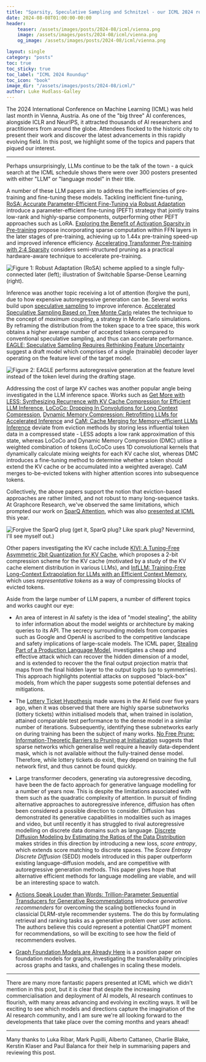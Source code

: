 ```yaml
---
title: "Sparsity, Speculative Sampling and Schnitzel - our ICML 2024 roundup"
date: 2024-08-08T01:00:00-00:00
header:
    teaser: /assets/images/posts/2024-08/icml/vienna.png
    image: /assets/images/posts/2024-08/icml/vienna.png
    og_image: /assets/images/posts/2024-08/icml/vienna.png

layout: single
category: "posts"
toc: true
toc_sticky: true
toc_label: "ICML 2024 Roundup"
toc_icon: "book"
image_dir: "/assets/images/posts/2024-08/icml/"
author: Luke Hudlass-Galley
---
```


The 2024 International Conference on Machine Learning (ICML) was held last month in Vienna, Austria. As one of the "big three" AI conferences, alongside ICLR and NeurIPS, it attracted thousands of AI researchers and practitioners from around the globe. Attendees flocked to the historic city to present their work and discover the latest advancements in this rapidly evolving field. In this post, we highlight some of the topics and papers that piqued our interest.

---

Perhaps unsurprisingly, LLMs continue to be the talk of the town - a quick search at the ICML schedule shows there were over 300 posters presented with either "LLM" or "language model" in their title.

A number of these LLM papers aim to address the inefficiencies of pre-training and fine-tuning these models. Tackling inefficient fine-tuning, [RoSA: Accurate Parameter-Efficient Fine-Tuning via Robust Adaptation](https://icml.cc/virtual/2024/poster/34527) introduce a parameter-efficient fine-tuning (PEFT) strategy that jointly trains low-rank and highly-sparse components, outperforming other PEFT approaches such as LoRA. [Exploring the Benefit of Activation Sparsity in Pre-training](https://icml.cc/virtual/2024/poster/34332) propose incorporating sparse computation within FFN layers in the later stages of pre-training, achieving up to 1.44x pre-training speed-up and improved inference efficiency. [Accelerating Transformer Pre-training with 2:4 Sparsity](https://icml.cc/virtual/2024/poster/33254) considers semi-structured pruning as a practical hardware-aware technique to accelerate pre-training.

<img class="constrained_img" src="{{ page.image_dir | append: 'attention-training.png' | relative_url }}" alt="Figure 1: Robust Adaptation (RoSA) scheme applied to a single fully-connected later (left); illustration of Switchable Sparse-Dense Learning (right)."/>

Inference was another topic receiving a lot of attention (forgive the pun), due to how expensive autoregressive generation can be. Several works build upon [speculative sampling](https://arxiv.org/pdf/2302.01318) to improve inference. [Accelerated Speculative Sampling Based on Tree Monte Carlo](https://icml.cc/virtual/2024/poster/32890) relates the technique to the concept of _maximum coupling_, a strategy in Monte Carlo simulations. By reframing the distribution from the token space to a tree space, this work obtains a higher average number of accepted tokens compared to conventional speculative sampling, and thus can accelerate performance. [EAGLE: Speculative Sampling Requires Rethinking Feature Uncertainty](https://icml.cc/virtual/2024/poster/35153) suggest a draft model which comprises of a single (trainable) decoder layer operating on the feature level of the target model. 

<img class="constrained_img" src="{{ page.image_dir | append: 'eagle.png' | relative_url }}" alt="Figure 2: EAGLE performs autoregressive generation at the feature level instead of the token level during the drafting stage."/>

Addressing the cost of large KV caches was another popular angle being investigated in the LLM inference space. Works such as [Get More with LESS: Synthesizing Recurrence with KV Cache Compression for Efficient LLM Inference](https://icml.cc/virtual/2024/poster/32813), [LoCoCo: Dropping In Convolutions for Long Context Compression](https://icml.cc/virtual/2024/poster/34202), [Dynamic Memory Compression: Retrofitting LLMs for Accelerated Inference](https://icml.cc/virtual/2024/poster/32874) and [CaM: Cache Merging for Memory-efficient LLMs Inference](https://icml.cc/virtual/2024/poster/34310) deviate from eviction methods by storing less influential token data in a compressed state - LESS adopts a low rank approximation of this state, whereas LoCoCo and Dynamic Memory Compression (DMC) utilise a weighted combination of tokens (LoCoCo uses 1D convolutional kernels that dynamically calculate mixing weights for each KV cache slot, whereas DMC introduces a fine-tuning method to determine whether a token should extend the KV cache or be accumulated into a weighted average). CaM merges to-be-evicted tokens with higher attention scores into subsequence tokens. 

Collectively, the above papers support the notion that eviction-based approaches are rather limited, and not robust to many long-sequence tasks. At Graphcore Research, we've observed the same limitations, which prompted our work on [SparQ Attention](https://arxiv.org/abs/2312.04985), which was also [presented at ICML](https://icml.cc/virtual/2024/poster/34162) this year.

<img class="constrained_img" src="{{ page.image_dir | append: 'sparq-poster.png' | relative_url }}" alt="Forgive the SparQ plug (get it, SparQ plug? Like spark plug? Nevermind, I'll see myself out.)"/>

Other papers investigating the KV cache include [KIVI: A Tuning-Free Asymmetric 2bit Quantization for KV Cache](https://icml.cc/virtual/2024/poster/34318), which proposes a 2-bit compression scheme for the KV cache (motivated by a study of the KV cache element distribution in various LLMs), and [InfLLM: Training-Free Long-Context Extrapolation for LLMs with an Efficient Context Memory](https://openreview.net/forum?id=i5SEw4guQK), which uses _representative tokens_ as a way of compressing blocks of evicted tokens.


Aside from the large number of LLM papers, a number of different topics and works caught our eye:

* An area of interest in AI safety is the idea of "model stealing", the ability to infer information about the model weights or architecture by making queries to its API. The secrecy surrounding models from companies such as Google and OpenAI is ascribed to the competitive landscape and safety implications of large-scale models. The ICML paper, [Stealing Part of a Production Language Model](https://icml.cc/virtual/2024/poster/33922), investigates a cheap and effective attack which can recover the hidden dimension of a model, and is extended to recover the the final output projection matrix that maps from the final hidden layer to the output logits (up to symmetries). This approach highlights potential attacks on supposed "black-box" models, from which the paper suggests some potential defenses and mitigations.

* The [Lottery Ticket Hypothesis](https://arxiv.org/abs/1803.03635) made waves in the AI field over five years ago, when it was observed that there are highly sparse subnetworks (lottery tickets) within initialised models that, when trained in isolation, attained comparable test performance to the dense model in a similar number of iterations. Subsequently, identifying these subnetworks early on during training has been the subject of many works. [No Free Prune: Information-Theoretic Barriers to Pruning at Initialization](https://icml.cc/virtual/2024/poster/33928) suggests that sparse networks which generalise well require a heavily data-dependent mask, which is not available without the fully-trained dense model. Therefore, while lottery tickets do exist, they depend on training the full network first, and thus cannot be found quickly.

* Large transformer decoders, generating via autoregressive decoding, have been the de facto approach for generative language modelling for a number of years now. This is despite the limitations associated with them such as the quadratic complexity of attention. In pursuit of finding alternative approaches to autoregressive inference, diffusion has often been considered a possible direction to consider. Diffusion has demonstrated its generative capabilities in modalities such as images and video, but until recently it has struggled to rival autoregressive modelling on discrete data domains such as language. [Discrete Diffusion Modeling by Estimating the Ratios of the Data Distribution](https://icml.cc/virtual/2024/poster/34686) makes strides in this direction by introducing a new loss, _score entropy_, which extends score matching to discrete spaces. The _Score Entropy Discrete Diffusion_ (SEDD) models introduced in this paper outperform existing language-diffusion models, and are competitive with autoregressive generation methods. This paper gives hope that alternative efficient methods for language modelling are viable, and will be an interesting space to watch.

* [Actions Speak Louder than Words: Trillion-Parameter Sequential Transducers for Generative Recommendations](https://icml.cc/virtual/2024/poster/32684) introduce _generative recommenders_ for overcoming the scaling bottlenecks found in classicial DLRM-style recommender systems. The do this by formulating retrieval and ranking tasks as a generative problem over user actions. The authors believe this could represent a potential ChatGPT moment for recommendations, so will be exciting to see how the field of recommenders evolves.

* [Graph Foundation Models are Already Here](https://icml.cc/virtual/2024/poster/34571) is a position paper on foundation models for graphs, investigating the transferability principles across graphs and tasks, and challenges in scaling these models.

---

There are many more fantastic papers presented at ICML which we didn't mention in this post, but it is clear that despite the increasing commercialisation and deployment of AI models, AI research continues to flourish, with many areas advancing and evolving in exciting ways. It will be exciting to see which models and directions capture the imagination of the AI research community, and I am sure we're all looking forward to the developments that take place over the coming months and years ahead!

---

Many thanks to Luka Ribar, Mark Pupilli, Alberto Cattaneo, Charlie Blake, Kerstin Klaser and Paul Balanca for their help in summarising papers and reviewing this post.








